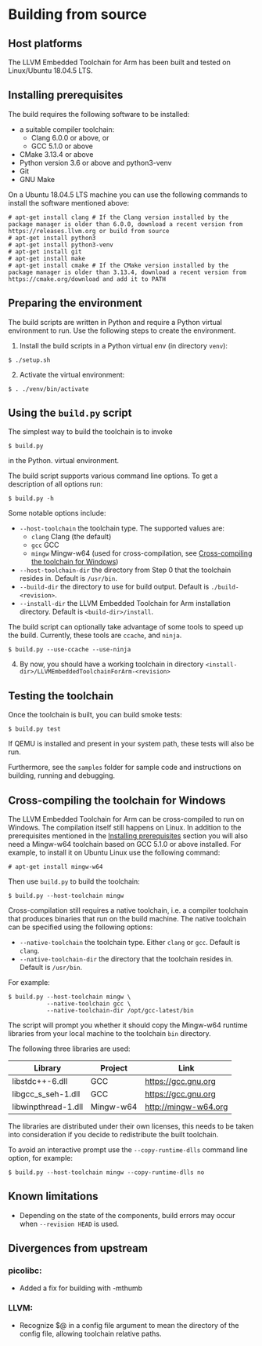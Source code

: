 # Building from source

## Host platforms

The LLVM Embedded Toolchain for Arm has been built and tested on Linux/Ubuntu
18.04.5 LTS.

## Installing prerequisites

The build requires the following software to be installed:
* a suitable compiler toolchain:
  * Clang 6.0.0 or above, or
  * GCC 5.1.0 or above
* CMake 3.13.4 or above
* Python version 3.6 or above and python3-venv
* Git
* GNU Make

On a Ubuntu 18.04.5 LTS machine you can use the following commands to install
the software mentioned above:
```
# apt-get install clang # If the Clang version installed by the package manager is older than 6.0.0, download a recent version from https://releases.llvm.org or build from source
# apt-get install python3
# apt-get install python3-venv
# apt-get install git
# apt-get install make
# apt-get install cmake # If the CMake version installed by the package manager is older than 3.13.4, download a recent version from https://cmake.org/download and add it to PATH
```

## Preparing the environment

The build scripts are written in Python and require a Python virtual environment
to run. Use the following steps to create the environment.

1. Install the build scripts in a Python virtual env (in directory ``venv``):
```
$ ./setup.sh
```
2. Activate the virtual environment:
```
$ . ./venv/bin/activate
```

## Using the `build.py` script

The simplest way to build the toolchain is to invoke
```
$ build.py
```
in the Python. virtual environment.

The build script supports various command line options. To get a description of
all options run:
```
$ build.py -h
```
Some notable options include:
* ``--host-toolchain`` the toolchain type. The supported values are:
  * ``clang`` Clang (the default)
  * ``gcc`` GCC
  * ``mingw`` Mingw-w64 (used for cross-compilation, see
    [Cross-compiling the toolchain for Windows](#cross-compiling-the-toolchain-for-windows))
* ``--host-toolchain-dir`` the directory from Step 0 that the toolchain resides
  in. Default is ``/usr/bin``.
* ``--build-dir`` the directory to use for build output.
  Default is ``./build-<revision>``.
* ``--install-dir`` the LLVM Embedded Toolchain for Arm installation directory.
  Default is ``<build-dir>/install``.

The build script can optionally take advantage of some tools to speed up the
build. Currently, these tools are ``ccache``, and ``ninja``.
```
$ build.py --use-ccache --use-ninja
```
4. By now, you should have a working toolchain in directory
   ``<install-dir>/LLVMEmbeddedToolchainForArm-<revision>``

## Testing the toolchain

Once the toolchain is built, you can build smoke tests:

```
$ build.py test
```

If QEMU is installed and present in your system path, these tests will also be
run.

Furthermore, see the `samples` folder for sample code and instructions on
building, running and debugging.

## Cross-compiling the toolchain for Windows

The LLVM Embedded Toolchain for Arm can be cross-compiled to run on Windows.
The compilation itself still happens on Linux. In addition to the prerequisites
mentioned in the [Installing prerequisites](#installing-prerequisites) section
you will also need a Mingw-w64 toolchain based on GCC 5.1.0 or above installed.
For example, to install it on Ubuntu Linux use the following command:

```
# apt-get install mingw-w64
```

Then use ``build.py`` to build the toolchain:

```
$ build.py --host-toolchain mingw
```

Cross-compilation still requires a native toolchain, i.e. a compiler toolchain
that  produces binaries that run on the build machine. The native toolchain can
be specified using the following options:
* ``--native-toolchain`` the toolchain type. Either ``clang`` or ``gcc``.
  Default is ``clang``.
* ``--native-toolchain-dir`` the directory that the toolchain resides in.
  Default is ``/usr/bin``.

For example:
```
$ build.py --host-toolchain mingw \
           --native-toolchain gcc \
           --native-toolchain-dir /opt/gcc-latest/bin
```

The script will prompt you whether it should copy the Mingw-w64 runtime
libraries from your local machine to the toolchain ``bin`` directory. 

The following three libraries are used:

Library             | Project   | Link
--------------------|-----------|---------------------
libstdc++-6.dll     | GCC       | https://gcc.gnu.org
libgcc_s_seh-1.dll  | GCC       | https://gcc.gnu.org
libwinpthread-1.dll | Mingw-w64 | http://mingw-w64.org

The libraries are distributed under their own licenses, this needs to
be taken into consideration if you decide to redistribute the built toolchain.

To avoid an interactive prompt use the ``--copy-runtime-dlls`` command line
option, for example:
```
$ build.py --host-toolchain mingw --copy-runtime-dlls no
```

## Known limitations
* Depending on the state of the components, build errors may occur when
  ``--revision HEAD`` is used.

## Divergences from upstream

### picolibc:
* Added a fix for building with -mthumb

### LLVM:
* Recognize $@ in a config file argument to mean the directory of the config
  file, allowing toolchain relative paths.
